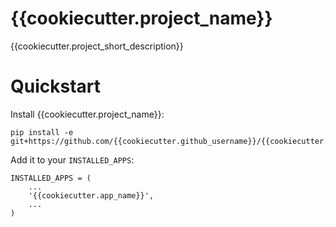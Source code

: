 {{cookiecutter.project_name}}
===

{{cookiecutter.project_short_description}}


Quickstart
===

Install {{cookiecutter.project_name}}:

    pip install -e git+https://github.com/{{cookiecutter.github_username}}/{{cookiecutter.repo_name}}
    
Add it to your `INSTALLED_APPS`:
    
    INSTALLED_APPS = (
        ...
        '{{cookiecutter.app_name}}',
        ...
    )
    

